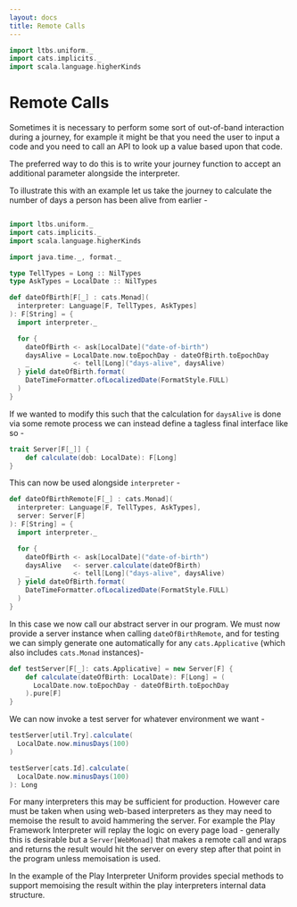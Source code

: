 ```yaml
---
layout: docs
title: Remote Calls
---
```


```scala mdoc:invisible
import ltbs.uniform._
import cats.implicits._
import scala.language.higherKinds
```

# Remote Calls 

Sometimes it is necessary to perform some sort of out-of-band
interaction during a journey, for example it might be that you need
the user to input a code and you need to call an API to look up a
value based upon that code. 

The preferred way to do this is to write your journey function to
accept an additional parameter alongside the interpreter. 

To illustrate this with an example let us take the journey to
calculate the number of days a person has been alive from earlier - 

```scala mdoc:silent

import ltbs.uniform._
import cats.implicits._
import scala.language.higherKinds

import java.time._, format._

type TellTypes = Long :: NilTypes
type AskTypes = LocalDate :: NilTypes

def dateOfBirth[F[_] : cats.Monad](
  interpreter: Language[F, TellTypes, AskTypes]
): F[String] = {
  import interpreter._

  for {
    dateOfBirth <- ask[LocalDate]("date-of-birth")
    daysAlive = LocalDate.now.toEpochDay - dateOfBirth.toEpochDay
    _           <- tell[Long]("days-alive", daysAlive)
  } yield dateOfBirth.format(
    DateTimeFormatter.ofLocalizedDate(FormatStyle.FULL)
  )
}
```

If we wanted to modify this such that the calculation for `daysAlive` is
done via some remote process we can instead define a tagless final
interface like so - 

```scala mdoc:silent
trait Server[F[_]] {
    def calculate(dob: LocalDate): F[Long]
}
```

This can now be used alongside `interpreter` - 

```scala mdoc:silent
def dateOfBirthRemote[F[_] : cats.Monad](
  interpreter: Language[F, TellTypes, AskTypes], 
  server: Server[F]
): F[String] = {
  import interpreter._

  for {
    dateOfBirth <- ask[LocalDate]("date-of-birth")
    daysAlive   <- server.calculate(dateOfBirth)
    _           <- tell[Long]("days-alive", daysAlive)
  } yield dateOfBirth.format(
    DateTimeFormatter.ofLocalizedDate(FormatStyle.FULL)
  )
}
```

In this case we now call our abstract server in our program. We must
now provide a server instance when calling `dateOfBirthRemote`, and for
testing we can simply generate one automatically for any
`cats.Applicative` (which also includes `cats.Monad` instances)- 

```scala mdoc:silent
def testServer[F[_]: cats.Applicative] = new Server[F] { 
    def calculate(dateOfBirth: LocalDate): F[Long] = (
      LocalDate.now.toEpochDay - dateOfBirth.toEpochDay
    ).pure[F]
}
```

We can now invoke a test server for whatever environment we want - 

```scala mdoc
testServer[util.Try].calculate(
  LocalDate.now.minusDays(100)
)

testServer[cats.Id].calculate(
  LocalDate.now.minusDays(100)
): Long
```

For many interpreters this may be sufficient for production. However
care must be taken when using web-based interpreters as they may need
to memoise the result to avoid hammering the server. For example the
Play Framework Interpreter will replay the logic on every page load -
generally this is desirable but a `Server[WebMonad]` that makes a
remote call and wraps and returns the result would hit the server on every step after that point in the program unless memoisation is used.

In the example of the Play Interpreter Uniform provides special
methods to support memoising the result within the play interpreters
internal data structure. 
